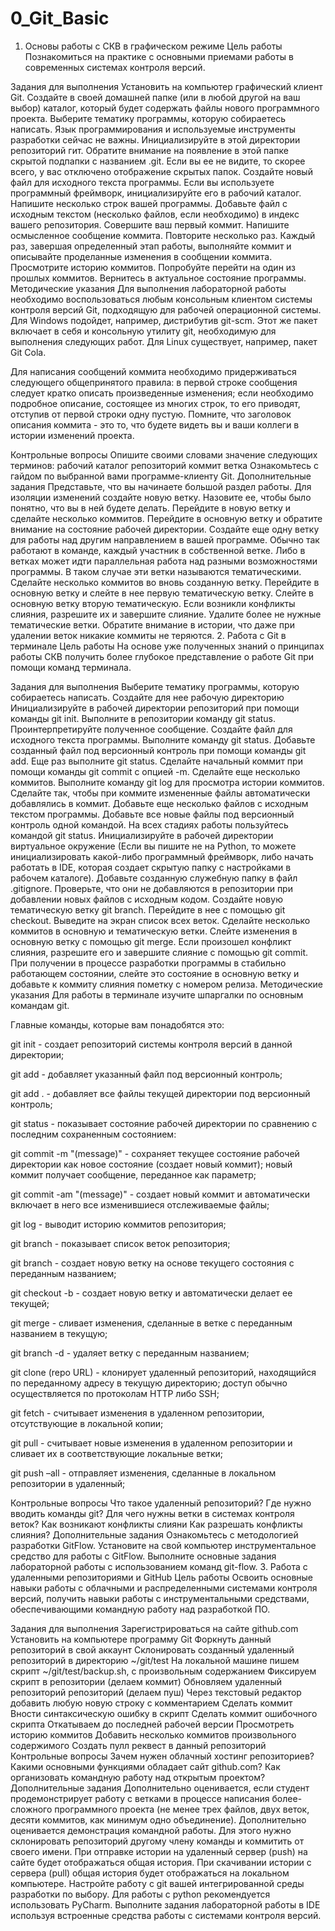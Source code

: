 # 0_Git_Basic
1. Основы работы с СКВ в графическом режиме
Цель работы
Познакомиться на практике с основными приемами работы в современных системах контроля версий.
 
Задания для выполнения
Установить на компьютер графический клиент Git.
Создайте в своей домашней папке (или в любой другой на ваш выбор) каталог, который будет содержать файлы нового программного проекта.
Выберите тематику программы, которую собираетесь написать. Язык программирования и используемые инструменты разработки сейчас не важны.
Инициализируйте в этой директории репозиторий гит.
Обратите внимание на появление в этой папке скрытой подпапки с названием .git. Если вы ее не видите, то скорее всего, у вас отключено отображение скрытых папок.
Создайте новый файл для исходного текста программы. Если вы используете программный фреймворк, инициализируйте его в рабочий каталог.
Напишите несколько строк вашей программы.
Добавьте файл с исходным текстом (несколько файлов, если необходимо) в индекс вашего репозитория.
Совершите ваш первый коммит. Напишите осмысленное сообщение коммита.
Повторите несколько раз. Каждый раз, завершая определенный этап работы, выполняйте коммит и описывайте проделанные изменения в сообщении коммита.
Просмотрите историю коммитов. Попробуйте перейти на один из прошлых коммитов. Вернитесь в актуальное состояние программы.
Методические указания
Для выполнения лабораторной работы необходимо воспользоваться любым консольным клиентом системы контроля версий Git, подходящую для рабочей операционной системы. Для Windows подойдет, например, дистрибутив git-scm. Этот же пакет включает в себя и консольную утилиту git, необходимую для выполнения следующих работ. Для Linux существует, например, пакет Git Cola.

Для написания сообщений коммита необходимо придерживаться следующего общепринятого правила: в первой строке сообщения следует кратко описать произведенные изменения; если необходимо подробное описание, состоящее из многих строк, то его приводят, отступив от первой строки одну пустую. Помните, что заголовок описания коммита - это то, что будете видеть вы и ваши коллеги в истории изменений проекта.

Контрольные вопросы
Опишите своими словами значение следующих терминов:
рабочий каталог
репозиторий
коммит
ветка
Ознакомьтесь с гайдом по выбранной вами программе-клиенту Git.
Дополнительные задания
Представьте, что вы начинаете большой раздел работы. Для изоляции изменений создайте новую ветку. Назовите ее, чтобы было понятно, что вы в ней будете делать.
Перейдите в новую ветку и сделайте несколько коммитов.
Перейдите в основную ветку и обратите внимание на состояние рабочей директории.
Создайте еще одну ветку для работы над другим направлением в вашей программе. Обычно так работают в команде, каждый участник в собственной ветке. Либо в ветках может идти параллельная работа над разными возможностями программы. В таком случае эти ветки называются тематическими.
Сделайте несколько коммитов во вновь созданную ветку.
Перейдите в основную ветку и слейте в нее первую тематическую ветку.
Слейте в основную ветку вторую тематическую. Если возникли конфликты слияния, разрешите их и завершите слияние.
Удалите более не нужные тематические ветки. Обратите внимание в истории, что даже при удалении веток никакие коммиты не теряются.
2. Работа с Git в терминале
Цель работы
На основе уже полученных знаний о принципах работы СКВ получить более глубокое представление о работе Git при помощи команд терминала.

Задания для выполнения
Выберите тематику программы, которую собираетесь написать. Создайте для нее рабочую директорию
Инициализируйте в рабочей директории репозиторий при помощи команды git init.
Выполните в репозитории команду git status. Проинтерпретируйте полученное сообщение.
Создайте файл для исходного текста программы. Выполните команду git status.
Добавьте созданный файл под версионный контроль при помощи команды git add. Еще раз выполните git status.
Сделайте начальный коммит при помощи команды git commit с опцией -m.
Сделайте еще несколько коммитов. Выполните команду git log для просмотра истории коммитов.
Сделайте так, чтобы при коммите измененные файлы автоматически добавлялись в коммит.
Добавьте еще несколько файлов с исходным текстом программы.
Добавьте все новые файлы под версионный контроль одной командой.
На всех стадиях работы пользуйтесь командой git status.
Инициализируйте в рабочей директории виртуальное окружение (Если вы пишите не на Python, то можете инициализировать какой-либо программный фреймворк, либо начать работать в IDE, которая создает скрытую папку с настройками в рабочем каталоге).
Добавьте созданную служебную папку в файл .gitignore. Проверьте, что они не добавляются в репозитории при добавлении новых файлов с исходным кодом.
Создайте новую тематическую ветку git branch. Перейдите в нее с помощью git checkout. Выведите на экран список всех веток.
Сделайте несколько коммитов в основную и тематическую ветки.
Слейте изменения в основную ветку с помощью git merge. Если произошел конфликт слияния, разрешите его и завершите слияние с помощью git commit.
При получении в процессе разработки программы в стабильно работающем состоянии, слейте это состояние в основную ветку и добавьте к коммиту слияния пометку с номером релиза.
Методические указания
Для работы в терминале изучите шпаргалки по основным командам git.

Главные команды, которые вам понадобятся это:

git init - создает репозиторий системы контроля версий в данной директории;

git add - добавляет указанный файл под версионный контроль;

git add . - добавляет все файлы текущей директории под версионный контроль;

git status - показывает состояние рабочей директории по сравнению с последним сохраненным состоянием:

git commit -m "(message)" - сохраняет текущее состояние рабочей директории как новое состояние (создает новый коммит); новый коммит получает сообщение, переданное как параметр;

git commit -am "(message)" - создает новый коммит и автоматически включает в него все изменившиеся отслеживаемые файлы;

git log - выводит историю коммитов репозитория;

git branch - показывает список веток репозитория;

git branch - создает новую ветку на основе текущего состояния с переданным названием;

git checkout -b - создает новую ветку и автоматически делает ее текущей;

git merge - сливает изменения, сделанные в ветке с переданным названием в текущую;

git branch -d - удаляет ветку с переданным названием;

git clone (repo URL) - клонирует удаленный репозиторий, находящийся по переданному адресу в текущую директорию; доступ обычно осуществляется по протоколам HTTP либо SSH;

git fetch - считывает изменения в удаленном репозитории, отсутствующие в локальной копии;

git pull - считывает новые изменения в удаленном репозитории и сливает их в соответствующие локальные ветки;

git push –all - отправляет изменения, сделанные в локальном репозитории в удаленный;

Контрольные вопросы
Что такое удаленный репозиторий?
Где нужно вводить команды git?
Для чего нужны ветки в системах контроля веток?
Как возникают конфликты слияни
Как разрешать конфликты слияния?
Дополнительные задания
Ознакомьтесь с методологией разработки GitFlow.
Установите на свой компьютер инструментальное средство для работы с GitFlow.
Выполните основные задания лабораторной работы с использованием команд git-flow.
3. Работа с удаленными репозиториями и GitHub
Цель работы
Освоить основные навыки работы с облачными и распределенными системами контроля версий, получить навыки работы с инструментальными средствами, обеспечивающими командную работу над разработкой ПО.

Задания для выполнения
Зарегистрироваться на сайте github.com
Установить на компьютере программу Git
Форкнуть данный репозиторий в свой аккаунт
Склонировать созданный удаленный репозиторий в директорию ~/git/test
На локальной машине пишем скрипт ~/git/test/backup.sh, с произвольным содержанием
Фиксируем скрипт в репозитории (делаем коммит)
Обновляем удаленный репозиторий репозиторий (делаем пуш)
Через текстовый редактор добавить любую новую строку с комментарием
Сделать коммит
Вности синтаксическую ошибку в скрипт
Сделать коммит ошибочного скрипта
Откатываем до последней рабочей версии
Просмотреть историю коммитов
Добавить несколько коммитов произвольного содержимого
Создать пулл реквест в данный репозиторий
Контрольные вопросы
Зачем нужен облачный хостинг репозиториев?
Какими основными функциями обладает сайт github.com?
Как организовать командную работу над открытым проектом?
Дополнительные задания
Дополнительно оценивается, если студент продемонстрирует работу с ветками в процессе написания более-сложного программного проекта (не менее трех файлов, двух веток, десяти коммитов, как минимум одно объединение).
Дополнительно оценивается демонстрация командной работы. Для этого нужно склонировать репозиторий другому члену команды и коммитить от своего имени. При отправке истории на удаленный сервер (push) на сайте будет отображаться общая история. При скачивании истории с сервера (pull) общая история будет отображаться на локальном компьютере.
Настройте работу с git вашей интегрированной среды разработки по выбору. Для работы с python рекомендуется использовать PyCharm. Выполните задания лабораторной работы в IDE используя встроенные средства работы с системами контроля версий.
